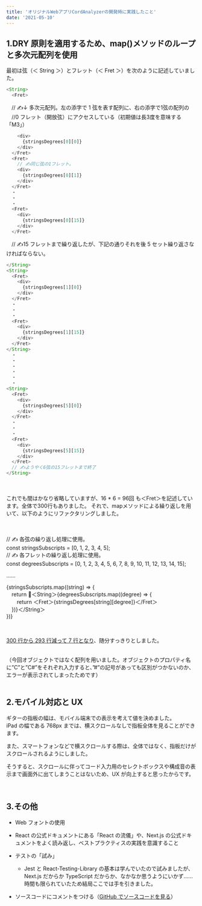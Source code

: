```yaml
---
title: 'オリジナルWebアプリCordAnalyzerの開発時に実践したこと'
date: '2021-05-10'
---
```


## 1.DRY 原則を適用するため、map()メソッドのループと多次元配列を使用

最初は弦（＜ String ＞）とフレット（＜ Fret ＞）を次のように記述していました。

```javascript
<String>
  <Fret>
```
　// ✍️↓ 多次元配列。左の添字で 1 弦を表す配列に、右の添字で1弦の配列の<br>
　//0 フレット（開放弦）にアクセスしている（初期値は長3度を意味する「M3」）
```javascript
    <div>
      {stringsDegrees[0][0]}
    </div>
  </Fret>
  <Fret>
    // ✍️同じ弦の1フレット。
    <div>
      {stringsDegrees[0][1]}
    </div>
  </Fret>
  ・
  ・
  ・
  <Fret>
    <div>
      {stringsDegrees[0][15]}
    </div>
  </Fret>
```

　// ✍️15 フレットまで繰り返したが、下記の通りそれを後 5 セット繰り返さなければならない。

```javascript
</String>
<String>
  <Fret>
    <div>
      {stringsDegrees[1][0]}
    </div>
  </Fret>
  ・
  ・
  ・
  <Fret>
    <div>
      {stringsDegrees[1][15]}
    </div>
  </Fret>
</String>
  ・
  ・
  ・
  ・
  ・
  ・
<String>
  <Fret>
    <div>
      {stringsDegrees[5][0]}
    </div>
  </Fret>
  ・
  ・
  ・
  <Fret>
    <div>
      {stringsDegrees[5][15]}
    </div>
  </Fret>
  // ✍️ようやく6弦の15フレットまで終了
</String>
```

<br>
<br>
これでも間はかなり省略していますが、16 * 6 = 96回 も＜Fret＞を記述しています。全体で300行もありました。
それで、mapメソッドによる繰り返しを用いて、以下のようにリファクタリングしました。
<br>
<br>
<br>

// ✍️ 各弦の繰り返し処理に使用。<br>
const stringsSubscripts = [0, 1, 2, 3, 4, 5];<br>
// ✍️ 各フレットの繰り返し処理に使用。<br>
const degreesSubscripts = [0, 1, 2, 3, 4, 5, 6, 7, 8, 9, 10, 11, 12, 13, 14, 15];

……

{stringsSubscripts.map((string) => {<br>
　return ＜String＞{degreesSubscripts.map((degree) => {<br>
　　return ＜Fret＞{stringsDegrees[string][degree]}＜/Fret＞<br>
　})}＜/String＞<br>
})}

<br>

<u>300 行から 293 行減って 7 行となり</u>、随分すっきりとしました。

<br>
（今回オブジェクトではなく配列を用いました。オブジェクトのプロパティ名に”C”と”C#”をそれぞれ入力すると、”#”の記号があっても区別がつかないのか、エラーが表示されてしまったためです）

<br>
<br>

## 2.モバイル対応と UX

ギターの指板の幅は、モバイル端末での表示を考えて値を決めました。  
iPad の幅である 768px までは、横スクロールなしで指板全体を見ることができます。

また、スマートフォンなどで横スクロールする際は、全体ではなく、指板だけがスクロールされるようにしました。

そうすると、スクロールに伴ってコード入力用のセレクトボックスや構成音の表示まで画面外に出てしまうことはないため、UX が向上すると思ったからです。

<br>

## 3.その他

- Web フォントの使用

- React の公式ドキュメントにある「React の流儀」や、Next.js の公式ドキュメントをよく読み返し、ベストプラクティスの実践を意識すること

- テストの「試み」

  - Jest と React-Testing-Library の基本は学んでいたので試みましたが、Next.js だからか TypeScript だからか、なかなか思うようにいかず......時間も限られていたため結局ここでは手を引きました。

- ソースコードにコメントをつける（​​​​​​​​​​​​​​​[GitHub でソースコードを見る](https://github.com/BBC-Radiance/nextts-blog/blob/main/pages/posts/cordAnalyzer.tsx)）
